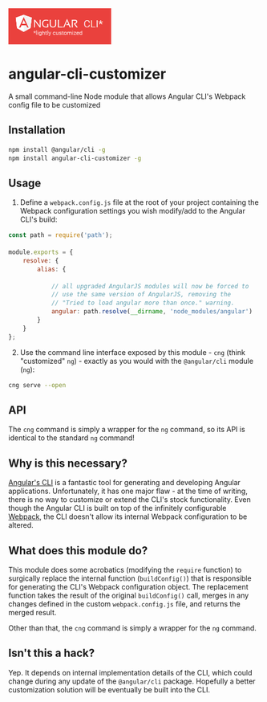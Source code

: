 <img src="./logo.png" alt="Logo">

# angular-cli-customizer
A small command-line Node module that allows Angular CLI's Webpack config file to be customized

## Installation

```bash
npm install @angular/cli -g
npm install angular-cli-customizer -g
```

## Usage

1. Define a `webpack.config.js` file at the root of your project containing the Webpack configuration settings you wish modify/add to the Angular CLI's build:

```javascript
const path = require('path');

module.exports = {
    resolve: {
        alias: {

            // all upgraded AngularJS modules will now be forced to
            // use the same version of AngularJS, removing the
            // "Tried to load angular more than once." warning.
            angular: path.resolve(__dirname, 'node_modules/angular')
        }
    }
};
```

2. Use the command line interface exposed by this module - `cng` (think "customized" `ng`) - exactly as you would with the `@angular/cli` module (`ng`):

```bash
cng serve --open
```

## API

The `cng` command is simply a wrapper for the `ng` command, so its API is identical to the standard `ng` command!

## Why is this necessary?

[Angular's CLI](https://cli.angular.io/) is a fantastic tool for generating and developing Angular applications. Unfortunately, it has one major flaw - at the time of writing, there is no way to customize or extend the CLI's stock functionality. Even though the Angular CLI is built on top of the infinitely configurable [Webpack](https://webpack.js.org/), the CLI doesn't allow its internal Webpack configuration to be altered.

## What does this module do?

This module does some acrobatics (modifying the `require` function) to surgically replace the internal function (`buildConfig()`) that is responsible for generating the CLI's Webpack configuration object.  The replacement function takes the result of the original `buildConfig()` call, merges in any changes defined in the custom `webpack.config.js` file, and returns the merged result.

Other than that, the `cng` command is simply a wrapper for the `ng` command.

## Isn't this a hack?

Yep. It depends on internal implementation details of the CLI, which could change during any update of the `@angular/cli` package.  Hopefully a better customization solution will be eventually be built into the CLI.


